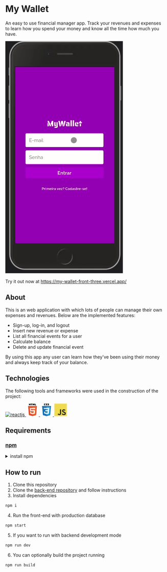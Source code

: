 # My Wallet

An easy to use financial manager app. Track your revenues and expenses to learn how you spend your money and know all the time how much you have.

<img src="./my-wallet-usage.gif" />

Try it out now at https://my-wallet-front-three.vercel.app/

## About

This is an web application with which lots of people can manage their own expenses and revenues. Below are the implemented features:

- Sign-up, log-in, and logout
- Insert new revenue or expense
- List all financial events for a user
- Calculate balance
- Delete and update financial event

By using this app any user can learn how they've been using their money and always keep track of your balance.

## Technologies

The following tools and frameworks were used in the construction of the project:

<a title="React" href="https://pt-br.reactjs.org/" target="_blank" rel="noreferrer"> 
    <img src="https://upload.wikimedia.org/wikipedia/commons/a/a7/React-icon.svg" alt="reactjs" width="40" height="40"/> 
</a>
<a title="HTML" href="https://www.w3.org/html/" target="_blank" rel="noreferrer"> 
    <img src="https://raw.githubusercontent.com/devicons/devicon/master/icons/html5/html5-original-wordmark.svg" alt="html5" width="40" height="40"/> 
</a>
<a title="CSS" href="https://www.w3schools.com/css/" target="_blank" rel="noreferrer"> 
    <img src="https://raw.githubusercontent.com/devicons/devicon/master/icons/css3/css3-original-wordmark.svg" alt="css3" width="40" height="40"/> 
</a>
<a title="JavaScript" href="https://developer.mozilla.org/en-US/docs/Web/JavaScript" target="_blank" rel="noreferrer"> 
    <img src="https://raw.githubusercontent.com/devicons/devicon/master/icons/javascript/javascript-original.svg" alt="javascript" width="40" height="40"/> 
</a>

## Requirements

### [npm](https://www.npmjs.com/)

<details>
    <summary>install npm</summary>

```bash
wget -qO- <https://raw.githubusercontent.com/nvm-sh/nvm/v0.38.0/install.sh> | bash

## Or this command
wget -qO- https://raw.githubusercontent.com/nvm-sh/nvm/v0.38.0/install.sh | bash

# Close and open terminal
nvm install --lts
nvm use --lts
# Verify node version
node --version # Must show v14.16.1
# Verify npm version
npm -v
```

</details>

## How to run

1. Clone this repository
2. Clone the [back-end repository](https://github.com/leonardo-otero390/MyWallet-Back) and follow instructions
3. Install dependencies

```bash
npm i
```

4. Run the front-end with production database

```bash
npm start
```

5. If you want to run with backend development mode

```bash
npm run dev
```

6. You can optionally build the project running

```bash
npm run build
```
